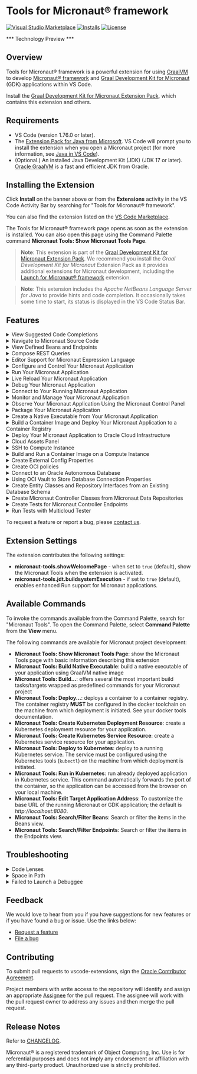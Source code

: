 # Tools for Micronaut&reg; framework
[![Visual Studio Marketplace](https://img.shields.io/visual-studio-marketplace/v/oracle-labs-graalvm.micronaut-tools?style=for-the-badge&label=VS%20Marketplace&logo=visual-studio-code)](https://marketplace.visualstudio.com/items?itemName=oracle-labs-graalvm.micronaut-tools)
[![Installs](https://img.shields.io/visual-studio-marketplace/i/oracle-labs-graalvm.micronaut-tools?style=for-the-badge)](https://marketplace.visualstudio.com/items?itemName=oracle-labs-graalvm.micronaut-tools)
[![License](https://img.shields.io/github/license/oracle/gdk-vscode-extensions?style=for-the-badge&logo=upl)](https://github.com/oracle/gdk-vscode-extensions/blob/main/LICENSE.txt)

*** Technology Preview ***

## Overview
Tools for Micronaut® framework is a powerful extension for using [GraalVM](https://www.oracle.com/java/graalvm/) to develop [Micronaut&reg; framework](https://micronaut.io/) and [Graal Development Kit for Micronaut](https://graal.cloud/gdk/) (GDK) applications within VS Code.

Install the [Graal Development Kit for Micronaut Extension Pack](https://marketplace.visualstudio.com/items?itemName=oracle-labs-graalvm.graal-cloud-native-pack), which contains this extension and others.

## Requirements
- VS Code (version 1.76.0 or later).
- The [Extension Pack for Java from Microsoft](https://marketplace.visualstudio.com/items?itemName=vscjava.vscode-java-pack).
VS Code will prompt you to install the extension when you open a Micronaut project (for more information, see [Java in VS Code](https://code.visualstudio.com/docs/languages/java)).
- (Optional.) An installed Java Development Kit (JDK) (JDK 17 or later).
[Oracle GraalVM](https://www.oracle.com/java/graalvm/) is a fast and efficient JDK from Oracle.

## Installing the Extension
Click **Install** on the banner above or from the **Extensions** activity in the VS Code Activity Bar by searching for "Tools for Micronaut® framework".

You can also find the extension listed on the [VS Code Marketplace](https://marketplace.visualstudio.com/items?itemName=oracle-labs-graalvm.micronaut).

The Tools for Micronaut® framework page opens as soon as the extension is installed.
You can also open this page using the Command Palette command **Micronaut Tools: Show Micronaut Tools Page**.

> **Note**: This extension is part of the [Graal Development Kit for Micronaut Extension Pack](https://marketplace.visualstudio.com/items?itemName=oracle-labs-graalvm.graal-cloud-native-pack). We recommend you install the _Graal Development Kit for Micronaut_ Extension Pack as it provides additional extensions for Micronaut development, including the [Launch for Micronaut&reg; framework](https://marketplace.visualstudio.com/items?itemName=oracle-labs-graalvm.micronaut) extension.

> **Note**: This extension includes the _Apache NetBeans Language Server for Java_ to provide hints and code completion. It occasionally takes some time to start, its status is displayed in the VS Code Status Bar. 

## Features

<details>
<summary>View Suggested Code Completions</summary>

The extension suggests code completions for your YAML configuration files.
(The available configuration properties and their values are collected by scanning your source code and the Micronaut libraries.)

The extension also provides code completion for your Java source code via the [Extension Pack for Java from Microsoft](https://marketplace.visualstudio.com/items?itemName=vscjava.vscode-java-pack).
This gives you all the IDE features that you would expect from [IntelliSense](https://code.visualstudio.com/docs/editor/intellisense), as well as automatically highlighting errors as you type.

</details>

<details>
<summary>Navigate to Micronaut Source Code</summary>

You can easily navigate to Micronaut-specific elements of your source code via the **Go to Symbol in Workspace** command.

Run the **Go to Symbol in Workspace** command using Ctrl+T (Cmd+T on macOS) and enter the prefix:
* `@/` to show all defined request mappings
* `@+` to show all defined beans

![Navigate Micronaut Source Code](images/micronaut-navigation.png)

</details>

<details>
<summary>View Defined Beans and Endpoints</summary>

You can display all beans and request mappings defined by a Micronaut or GDK application in the **BEANS** and **ENDPOINTS** views of the Micronaut Tools activity bar.

If Monitoring and Management capabilities are enabled when the extension launches an application (or connects to an existing application), beans and endpoints available in the application are indicated with a green icon. Disabled beans are indicated with an orange icon, and their tooltips provide additional information. See [Monitor and Manage Your Micronaut Application](#monitor-and-manage-micronaut-application) for details.

You can search/filter the items in these views using a dedicated action available in the view captions or using the find shortcut (Ctrl+F or Cmd+F on macOS).

Clicking a node in one of these views navigates to the corresponding source code, similar to the **Go to Symbol in Workspace** command. You can also use the dedicated context menu action **Go to Symbol** to open the source code for the bean or request mapping.

The request mapping nodes in the **ENDPOINTS** view also provide two additional actions:
* **Open in Browser** to open the GET endpoint in a web browser.
* **Compose REST Query** to insert the corresponding query into a dedicated text document. For details, see the section _Compose REST Queries_.

Similar actions are also available in the code editor as Code Lens actions.

If an endpoint require parameters, a dialog box is provided for you to enter parameter values before calling the endpoint.

![BEANS and ENDPOINTS views](images/beans_endpoints_view.png)

</details>

<details>
<summary>Compose REST Queries</summary>

To easily debug and test the REST API of your application, the **ENDPOINTS** view provides smooth integration with a third-party extension [REST Client](https://marketplace.visualstudio.com/items?itemName=humao.rest-client).

To compose a REST query, invoke the **Compose REST Query** action for an endpoint either from the **ENDPOINTS** view or by using the corresponding Code Lens action in the code editor. A dedicated text document is opened, and the corresponding query is inserted. For the POST and PUT queries, the necessary request body is pre-created in the code editor in a form of parameterized code snippet. Use the REST Client features to invoke and process the query.

![Compose REST Query](images/compose_rest_query.png)

> **Note**: If the REST Client extension is not installed when you invoke the **Compose REST Query** action, a notification is displayed offering to quickly install it.

</details>

<details>
<summary>Editor Support for Micronaut Expression Language</summary>

Since version 4.0, Micronaut Framework enables you to embed an evaluated expression in an annotation value using the `#{...​}` syntax. This is known as the [Micronaut Expression Language](https://docs.micronaut.io/latest/guide/#evaluatedExpressions).

The extension provides full editor support for the Micronaut Expression Language, including:
* Code completion (as shown below)
* Syntax highlighting
* Documentation hovers for Java elements and Micronaut configuration properties
* Code navigation to Java elements and Micronaut configuration properties

![Micronaut Expression Language Code Completion](images/micronaut-expression-language.png)

</details>

<details>
<summary>Configure and Control Your Micronaut Application</summary>

You can visually configure and control your Micronaut or GDK application using the **APPLICATIONS** view of the Micronaut Tools activity. The view displays all Micronaut and GDK applications in the current workspace:

![APPLICATIONS view](images/applications-view.png)

You can invoke the following actions and configure the following settings:

#### _Application_ Node (for example, "micronaut-petclinic")
Represents the logical application, and provides the following actions based on the state of your application:
* **Run Application Without Debugging**: to run your application with no debugging, see [Run Your Micronaut Application](#run-your-micronaut-application).
* **Run Application in Continuous Mode**: to run your application in continuous mode, see [Live Reload Your Application](#live-reload-your-application).
* **Start Debugging Application**: to run your application with debugging, see [Debug Your Micronaut Application](#debug-your-micronaut-application).
* **Connect to Externally Started Application**: to connect to a local or remote application that is already running, based on the `address:port` defined by the **Address** node, see [Connect to Your Running Micronaut Application](#connect-to-your-running-micronaut-application).
* **Stop Application**: to stop an application you launched.
* **Disconnect from Application**: to disconnect from an application to which you connected.
* **Open Application in Browser**: to open your application in a web browser using the `address:port` defined by the **Address** node.

#### _Subproject_ Node (GDK applications only)
Represents a subproject/module of a modular GDK application. All the settings you configure in this view are stored and used in context of this subproject. It provides the following action:
* **Change Subproject**: to switch the subproject context.

#### _Address_ Node
Defines the `address:port` to start a local application, or to connect to an application that is already running. It provides the following action:
* **Edit Application Address**: to customize the application address. To restore the default value (_http://localhost:8080_), enter an empty address.

#### _Environments_ Node
Defines the active Micronaut environment(s) for an application you launched, and provides shortcuts to the corresponding configuration files. The default `by project` value means the environments are defined by the project. A custom value forces the application to start with the defined active environments. It provides the following actions:
* **Edit Active Environments**: to define which environments will be active for the application you launch - enter an empty value to accept the default (`by project`).
* **Configure Environment Properties**: shortcuts to create new (or edit existing) configuration files for application environments.

> **Note**: For more information about Micronaut Environments, see [The Environment](https://docs.micronaut.io/latest/guide/#environments).

#### _Monitoring & Management_ Node
Enables you to configure the monitoring and management capabilities for an application you launched (for more information, see [Monitor and Manage Your Micronaut Application](#monitor-and-manage-your-micronaut-application)).
The default `by project` value means the monitoring and management capabilities are defined by the project. Change the value to `enabled` to add the required dependencies (if needed) to the project build file, and configure the required properties to enable the monitoring and management capabilities. It provides the following action:
* **Edit Monitoring & Management Availability**: to force the application to launch with the monitoring and management capabilities enabled (`enabled`). The default `by project` value means the monitoring and management capabilities will be available as configured by the project.

#### _Micronaut Control Panel_ Node
Enables you to configure the [Micronaut Control Panel](https://micronaut-projects.github.io/micronaut-control-panel/latest/guide/index.html) to view and manage the state of an application you launched (for more information, see [Observe Your Application using the Micronaut Control Panel](#observe-your-application-using-the-micronaut-control-panel)).
The default `by project` value means the Micronaut Control Panel will be available as defined by the project. Change the value to `enabled` to add the required dependencies (if needed) to the project build file, and configure the required properties to enable the Micronaut Control Panel. It provides the following actions:
* **Edit Micronaut Control Panel Availability**: to force the application to launch with the Micronaut Control Panel enabled (`enabled`). The default `by project` value means the Micronaut Control Panel will be available as configured by the project.
* **Open Micronaut Control Panel in Browser**: opens the Micronaut Control Panel in a web browser.

</details>

<details>
<summary>Run Your Micronaut Application</summary>

The easiest way to run your Micronaut application is to view the `Application` class in the editor and click **Run** above the `main()` method, as shown here.

![Run Micronaut Application](images/run_main_method.png)

> **Note**: If you have defined a database connection, see [Connect to an Oracle Autonomous Database](#connect-to-an-oracle-autonomous-database), then the database connection details will be provided to your running application through an argument file when running the application in this way.

Alternatively, use the **Run Application Without Debugging** action in the **APPLICATIONS** view of the Micronaut Tools activity, or invoke **Run Without Debugging** from the **Run** menu.

</details>

<details>
<summary>Live Reload Your Micronaut Application</summary>

Micronaut can automatically recompile and restart your application (or its parts) when it detects changes to your source code.
(This is called "Continuous Mode".)
To run your Micronaut application in this mode, view the `Application` class in the editor and click **Run with Micronaut Continuous Mode** above the `main()` method, as shown here.

![Run Micronaut Application in Continuous Mode](images/run-continuous.png)

Alternatively, use the **Run Application in Continuous Mode** action in the **APPLICATIONS** view of the Micronaut Tools activity.

Alternatively, select **Run and Debug** from the Activity Bar and click **Create a launch.json file**.
When prompted, select **Java** as the debugger.
A configuration labeled with "Continuous" will be created for your Micronaut application main class(es), similar to this example:
![Select Launch Configuration to Run Micronaut Application in Continuous Mode](images/run-continuous-config.png)

Select the newly added configuration in the **Run and Debug** view, then click **Run**.

</details>

<details>
<summary>Debug Your Micronaut Application</summary>

The easiest way to debug your Micronaut application is to view the `Application` class in the editor and click **Debug** above the `main()` method, as shown here.

![Debug Micronaut Application](images/debug_main_method.png)

Alternatively, use the **Start Debugging Application** action in the **APPLICATIONS** view of the Micronaut Tools activity, or invoke **Start Debugging** from the **Run** menu.

</details>

<details>
<summary>Connect to Your Running Micronaut Application</summary>

Use the **Connect to Externally Started Application** action in the **APPLICATIONS** view of the Micronaut Tools activity to observe an application. When you have connected to an application, you can:
* Monitor basic telemetry, such as CPU/memory usage
* Check active Micronaut environments
* Check available management endpoints
* Check the availability of the Micronaut Control Panel
* Check the availability and status of defined beans
* Check the availability of defined endpoints
* Change runtime configuration (such as logging levels and caches)
* Invoke management actions (such as **Refresh** and **Server Stop**)

The application must already be running on the `address:port` defined by the Address node. 
To stop observing the connected application, use the **Disconnect from Application** action.

Based on the monitoring and management capabilities or the Micronaut Control Panel availability in the connected application, various information and actions will be displayed in the Micronaut Tools activity views. See [Monitor and Manage Your Micronaut Application](#monitor-and-manage-your-micronaut-application) and [Observe Your Application using Micronaut Control Panel](#observe-your-application-using-the-micronaut-control-panel) for details.

</details>

<details>
<summary>Monitor and Manage Your Micronaut Application</summary>

The Micronaut Tools activity views can display data and invoke actions provided by the supported [Micronaut Management & Monitoring Endpoints](https://docs.micronaut.io/latest/guide/#management).

The application must be set up and configured to provide the endpoints. This can be configured either manually (the _Monitoring & Management_ node displays `by project`), or automatically by setting the _Monitoring & Management_ node to `enabled`. This will add the required dependencies for the supported features to the project build file, and configure the launched application properties to enable the features in runtime.

> **Note**: To fully disable all enabled monitoring & management capabilities for a project, the _Monitoring & Management_ node must be set to `by project`, and the added dependencies must be manually removed from the project build file.

Based on the monitoring and management capabilities available in the launched or connected application, these information and actions will be displayed in the Micronaut Tools activity views:

#### _APPLICATIONS_ view
* **Refresh Application State action**: to destroy all refreshable beans in the context. The beans are re-instantiated upon further requests. (Requires the [Refresh endpoint](https://docs.micronaut.io/latest/guide/#refreshEndpoint).)
* **Stop Server action**: to stop an application started externally (requires the [Server Stop endpoint](https://docs.micronaut.io/latest/guide/#stopEndpoint)).
* **List of active environments**: displayed for the _Environments_ node (requires the [Environment endpoint](https://docs.micronaut.io/latest/guide/#environmentEndpoint)).
* **Actual monitoring & management capabilities availability**: displayed for the _Monitoring & Management_ node, the tooltip displays all currently available endpoints.

#### _BEANS_ and _ENDPOINTS_ Views
The beans available in a running application are indicated with a green icon; disabled beans are indicated with an orange icon; their tooltips provide additional information from the underlying framework. (Requires the [Beans endpoint](https://docs.micronaut.io/latest/guide/#beansEndpoint).)

The endpoints available in the running application are indicated with a green icon. (Requires the [Routes endpoint](https://docs.micronaut.io/latest/guide/#routesEndpoint).)

#### _MONITORING & MANAGEMENT_ view
* **_Monitoring_ node**:
  - **Uptime, CPU, Heap, Non Heap**: requires the [Metrics endpoint](https://docs.micronaut.io/latest/guide/#metricsEndpoint) with basic [Micrometer core metrics](https://micronaut-projects.github.io/micronaut-micrometer/latest/guide/) configured.
  - **Disk**: requires the [Health endpoint](https://docs.micronaut.io/latest/guide/#healthEndpoint).
* **_Management_ node**:
  - **Loggers**: displays number of configured loggers, with details in a tooltip. Use the **Configure Loggers** action to re-configure existing loggers, or create a new logger in the running process. (Requires the [Loggers endpoint](https://docs.micronaut.io/latest/guide/#loggersEndpoint).)
  - **Caches**: displays number of available caches, with details in a tooltip. Use the **Invalidate Caches** action to invalidate selected caches in the running process. (Requires the [Caches endpoint](https://docs.micronaut.io/latest/guide/#cachesEndpoint).)

</details>

<details>
<summary>Observe Your Micronaut Application Using the Micronaut Control Panel</summary>

The **APPLICATIONS** view of the Micronaut Tools activity provides a link to the [Micronaut Control Panel](https://micronaut-projects.github.io/micronaut-control-panel/latest/guide/index.html) if your application is set up and configured to provide the Micronaut Control Panel module. 
You can configure your application either manually (the _Micronaut Control Panel_ node displays `by project`), or automatically by setting the _Micronaut Control Panel_ node to `enabled`. This will add the required dependencies to the project build file, and configure the launched application properties to enable the feature at run time.

> **Note**: To fully disable the Micronaut Control Panel for a project, set the _Micronaut Control Panel_ node to `by project`, and manually remove the added dependencies from the project build file.

If available, you can open the Micronaut Control Panel in a web browser using the **Open Micronaut Control Panel in Browser** action in the _Micronaut Control Panel_ node.

> **Note**: The Micronaut Control Panel was first introduced as an experimental feature of the Micronaut 4 framework, and may not work correctly with some other Micronaut features such as databases, caches, and so on. If your application fails to start, or works incorrectly after enabling the Micronaut Control Panel, you must manually disable the Micronaut Control Panel.

</details>

<details>
<summary>Package Your Micronaut Application</summary>

To package your application as a runnable JAR file, follow these steps:

1. Select **Command Palette** from the **View** menu.
Enter "Micronaut Tools" and invoke the **Micronaut Tools: Build...** command.

2. Select the **compile** build goal from a list of available goals.

    ![Micronaut Build Commands](images/micronaut-build-commands.png)

3. When the compilation is complete, invoke the **Micronaut Tools: Build...** command again.
This time, select the **package** goal, which will package your application into a JAR file.

</details>

<details>
<summary>Create a Native Executable from Your Micronaut Application</summary>

If you have installed Oracle GraalVM, you can use GraalVM Native Image to create a native executable from your application.
GraalVM Native Image creates an executable file with all the application classes, dependent library classes, dependent JDK classes, and a snapshot of the application heap. 
The benefits include a dramatic reduction in startup time and lower overall memory consumption.

> **Note**: The time to build an executable depends on application size and complexity.

To create a native executable, follow these steps:

1. Select **Command Palette** from the **View** menu.
Enter "Micronaut Tools" and invoke the **Micronaut Tools: Build...** command.

2. Select the **compile** build goal from a list of available goals.

    ![Micronaut Build Commands](images/micronaut-build-commands.png)

3. When the compilation is complete, invoke the **Micronaut Tools: Build...** command again.
This time, select the **nativeImage** goal, which creates a native executable from your application.

    * If your application is built with Maven, the goal runs the command `mvnw package -Dpackaging=native-image`.
    The resulting native executable will be in the _target/native-image/_ directory.

    * If your application is built with Gradle, the goal runs the command `gradlew nativeCompile`.
    The resulting native executable will be in the _build/native/nativeCompile/_ directory.

To run your Micronaut application as a native executable, open a terminal by selecting **New Terminal** from the **Terminal** menu, then run the following command: 

* If you used Maven: `./target/<executable-name>`
* If you used Gradle: `./build/native/nativeCompile/<executable-name>`

For more information, see the [Micronaut documentation](https://guides.micronaut.io/latest/micronaut-creating-first-graal-app.html).

> **Note**: If you are using VS Code on the Windows platform, invoke the **Micronaut Tools: Build Native Image** command from the Command Palette. 

</details>

<details>
<summary>Build a Container Image and Deploy Your Micronaut Application to a Container Registry</summary>

You can build a container image of your Micronaut application, or create a container image of an executable created by GraalVM Native Image.
You can then deploy the container image.

To build and deploy a container image of your application, follow these steps:

1. Select **Command Palette** from the **View** menu.
Enter "Micronaut Tools" and invoke the **Micronaut Tools: Deploy...** command.

2. Select select one of the goals from the list:
    - To deploy a containerized Micronaut application, select the **dockerPush** goal.
    - To deploy a containerized native executable, select the **dockerPushNative** goal.

To configure your application's container registry, see the documentation for [Micronaut Maven Plugin](https://micronaut-projects.github.io/micronaut-maven-plugin/latest/)/[Micronaut Gradle Plugin](https://micronaut-projects.github.io/micronaut-gradle-plugin/latest/). 

</details>

<details>
<summary>Deploy Your Micronaut Application to Oracle Cloud Infrastructure</summary>

**Prerequisites:**
* An Oracle Cloud Infrastructure (OCI) account.
* The [OCI DevOps Tools extension](https://marketplace.visualstudio.com/items?itemName=oracle-labs-graalvm.oci-devops) (part of the [Graal Development Kit for Micronaut Extension Pack](https://marketplace.visualstudio.com/items?itemName=oracle-labs-graalvm.graal-cloud-native-pack)).

The OCI DevOps Tools extension provisions build and deployment pipelines for:
* An OCI native executable container: a containerized native executable
* An OCI Java container: a containerized Micronaut application

It can also provision a cluster to run your container on Oracle's [Container Engine for Kubernetes](https://docs.oracle.com/iaas/Content/ContEng/Concepts/contengoverview.htm).
For more information about using the OCI DevOps Tools Extension, see [Using the Graal Development Kit and OCI DevOps Tools Extensions in VS Code](https://www.graal.cloud/gdk/vscode-tools/using-gdk-vscode-tools/).

</details>

<details>
<summary>Cloud Assets Panel</summary>

**Prerequisites:**
* An Oracle Cloud Infrastructure (OCI) account.

Cloud Assets panel shows the Micronaut OCI Properties to be set. These are read from project artefacts provided in the project _pom.xml_ or _build.gradle_ configuration files. When the OCI configuration file _.oci/config_ is present, it enables you to set various OCI assets (resources) needed for the project runtime.

![Cloud Assets Panel](images/cloud_assets_panel.png)

Different actions are available, depending on the OCI assets (resources) that are selected.

</details>

<details>
<summary>SSH to Compute Instance</summary>

**Prerequisites:**
* An Oracle Cloud Infrastructure (OCI) account
* An SSH key pair
* A Compute Instance in OCI

To establish an SSH connection to your Compute Instance:

1. Expand the **ORACLE CLOUD ASSETS** view in the Explorer panel and click **Select Compute Instance**.
2. Choose a compartment in which your Compute Instance was created.
3. Select your Compute Instance.
4. Hover over the previously added Compute Instance in the **ORACLE CLOUD ASSETS** view and click the left most, "terminal", icon.
5. A terminal window opens, as well as a guide on how to set up the SSH keys.

![SSH to Compute Instance](images/ssh_to_compute_instance.png)

</details>

<details>
<summary>Build and Run a Container Image on a Compute Instance</summary>

**Prerequisites:**
* An Oracle Cloud Infrastructure (OCI) account
* An SSH key pair
* A Compute Instance in OCI
* Docker installed on the Compute Instance

To build and run a container image on a Compute Instance:

1. Expand the **ORACLE CLOUD ASSETS** view in the Explorer panel and click **Select Container Repository**.
2. Choose a compartment in which the Container Repository was created.
3. Select your Container Repository.
4. Hover over the previously added Container Repository and click the left most icon.
5. Enter the image tag name and click **Enter**.
6. After the image is successfully pushed to the Container Repository, it will appear as a child item under the Container Repository.
7. Hover over the container image again, and click the right most "play" icon to run the image on a Compute Instance.
8. A terminal window opens, as well as a guide.
  ![Build and Run Container Image](images/build_and_run_container_image.gif)

</details>

<details>
<summary>Create External Config Properties</summary>

**Prerequisites:**
* An Oracle Cloud Infrastructure (OCI) account

To generate application properties needed to configure the selected OCI Assets (resources), do the following:

1. Click on the left most icon of the **ORACLE CLOUD ASSETS** view in the Explorer panel or run the **Create External Config Properties** command:

    ![Create External Config](images/create_external_config.png)

2. Select a configuration target. 
  * If the **Open a preview of the config in the editor** option is selected, it will open a new window with generated properties where it can be copied from.
  * If the **Upload the config to a ConfigMap artifact in an OCI DevOps Project** option is selected, it requires to select a compartment and then a DevOps project in which it will update the ConfigMap artifact.

    ![Create External Config Choose Target](images/create_external_config_choose_target.png)

</details>

<details>
<summary>Create OCI policies</summary>

**Prerequisites:**
* An Oracle Cloud Infrastructure (OCI) account

To generate the [OCI policies](https://docs.oracle.com/en-us/iaas/Content/Identity/Concepts/policies.htm) required for the application to access OCI Assets (resources):

1. Click on the "key" icon of the **ORACLE CLOUD ASSETS** view in the Explorer panel or run the **Create OCI Policies** command.

    ![Create OCI Policies](images/create_oci_policies.png)

2. A new window appears with a policy file. Copy the contents of the file and follow the [instructions on how to create a policy](https://docs.oracle.com/en-us/iaas/Content/Identity/policymgmt/managingpolicies_topic-To_create_a_policy.htm).

</details>

<details>
<summary>Connect to an Oracle Autonomous Database</summary>

By connecting to an Oracle Autonomous Database in VS Code, you can browse the schemas of any existing databases you may have and then quickly create a REST API that exposes them.

**Prerequisites:**
* An Oracle Cloud Infrastructure (OCI) account.

To connect to an Oracle Autonomous Database:

1. Expand the **DATABASES** view in the Explorer panel and click **Add Oracle Autonomous DB**.
If the view contains existing databases, skip to step **6**.
2. Select the compartment containing your database from the list of compartments.
3. From the list of databases, select your database.
4. Enter the username for the database.
5. Enter the password for the database.
The database will be added to the **DATABASES** view in the Explorer panel.
6. Select the database in the view, then right-click. 
Select **Connect to Database** from the menu.

To change the properties of a database connection, select the database in the **DATABASES** view, right-click and then select **Properties** from the menu.
> **Note**: Disconnect from the database before attempting to change its properties. You cannot change the properties of a _connected_ database. 

To select a database as the _Default Connection_, select the database in the **DATABASES** view, right-click and then select **Set as Default Connection** from the menu.

> **Note**: The database password is stored using an OS-specific secure storage mechanism. This will be one of the following: macOS keychain; KDE Wallet; GNOME/Keyring; Windows Data Protection API;

When running or debugging a Micronaut application from within the editor, a temporary argument file is created that contains any properties required by the application. This may include the database username and password. The contents of this file are provided to the application when it is started. This temporary file is readable only by the user running VSCode and is deleted as soon as the run/debug session finishes.

</details>

<details>
<summary>Using OCI Vault to Store Database Connection Properties</summary>

The Micronaut Tools VS Code extension can store an application's database configuration using [OCI Vault](https://docs.oracle.com/iaas/Content/KeyManagement/Concepts/keyoverview.htm_). Vault is a service within OCI for securely managing secrets.

To make use of this feature, first create an [OCI Vault](https://docs.oracle.com/iaas/Content/KeyManagement/Tasks/managingvaults_topic-To_create_a_new_vault.htm) and [Master Encryption Key](https://docs.oracle.com/iaas/Content/KeyManagement/Tasks/managingkeys_topic-To_create_a_new_key.htm) using the Oracle Cloud Console. Please consult the OCI documentation, previously linked, on how to do this.

>If your project uses the [OCI DevOps service](https://www.oracle.com/devops/devops-service/), then make sure the [OKE Deployments Pipelines are created](https://graal.cloud/gdk/vscode-tools/oci-devops-tools/#build-and-deploy-project-artifacts) before you proceed.

To store your application database connection details using OCI Vault and for these to be made available to your application when you deploy to OKE using the OCI DevOps service, you must:

1. Connect to an Oracle Autonomous Database as described above in the *Connect to an Oracle Autonomous Database* section.
2. Ensure your Micronaut project configuration file contains the _micronaut-oraclecloud-vault_ dependency.
   * _pom.xml_
   ```
    <dependency>
     <groupId>io.micronaut.oraclecloud</groupId>
     <artifactId>micronaut-oraclecloud-vault</artifactId>
    </dependency>
    ```
   * _build.gradle_
   ```
     implementation("io.micronaut.oraclecloud:micronaut-oraclecloud-vault")
   ```
3. Right-click the database name in the Databases panel and choose **Add to OCI Vault**

   ![Add to OCI Vault](images/add_to_oci_vault.png)

4. From the list of compartments, select one with an existing vault. (If there is more than one vault, select the one to store your database properties.)
5. From the list of keys, select the key to encrypt your database properties. If there is only one key, this step is skipped and the default encryption key is used.
6. Provide a custom **Datasource Name**.
7. Click **Enter**. The database properties are stored in your vault. A notification is shown at the bottom of the VS Code window.
8. If the project is stored in OCI DevOps, then running the deployment pipelines from within the OCI DevOps panel will use the Database properties stored in the vault from the previous steps.

> **Note**: If OKE Deployment Pipelines are modified as described above, the OKE [ConfigMap](https://kubernetes.io/docs/concepts/configuration/configmap/) named _\<project\_name\>\_oke\_configmap_ is used. The deployment then uses the database properties stored in your OCI Vault to run a Micronaut application in OKE securely and seamlessly. Learn more about this in the [OCI DevOps Tools](https://marketplace.visualstudio.com/items?itemName=oracle-labs-graalvm.oci-devops) extension documentation.

</details>

<details>
<summary>Create Entity Classes and Repository Interfaces from an Existing Database Schema</summary>

After you have created a connection to an Oracle Autonomous Database, you can quickly create [Micronaut Data](https://micronaut-projects.github.io/micronaut-data/latest/guide/) entity classes for the tables within the database.

**Prerequisites:**
* You have created a connection to a database with an existing schema. 
(See above.)
* You have selected the database as the _Default Connection_.
(See above.)

To create Micronaut Data entity classes:
1. Create a new Micronaut project in VS Code (or open an existing one).
2. Create a new Java package in your project, for example, `com.example.micronaut.entities`.
3. Right-click the package name and select **New From Template...** from the menu.
4. When prompted, select **Micronaut**, then **Micronaut Data Entity Classes from Database**.
5. From the list of tables, select the tables for which you want to create corresponding entities. 
6. Click **Enter**.

![Create Micronaut Data Entity Classes](./images/create-entities.gif)

In a similar way, we can also create Micronaut Data repository interfaces - note this requires that you have already created entity classes (see above):
1. Create a new Micronaut project in VS Code (or open an existing one).
2. Create a new Java package in your project, for example, `com.example.micronaut.repositories`.
3. Right-click the package name and select **New From Template...** from the menu.
4. When prompted, select **Micronaut**, then **Micronaut Data Repository Interfaces from Entity**.
5. Choose if **Repository Interfaces** should be based on **CRUD** or **Pageable**. The default is **CRUD**.
6. From the list of entities, select the entities for which you want to create corresponding repository interfaces.
7. Click **Enter**.

![Create Micronaut Data Repository Classes](./images/create-repositories.gif)

</details>

<details>
<summary>Create Micronaut Controller Classes from Micronaut Data Repositories</summary>

By creating Controllers that expose your Micronaut Data repository interfaces, you can quickly turn them into a REST API. Create your Micronaut Data entity and repository interfaces first and then:

1. Right-click the package name and select **New From Template...** from the menu.
2. When prompted, select **Micronaut**, then **Micronaut Controller Classes (from Data Repositories)**.
3. From the list of repositories, select one or more items. You can select all, a selection of them.
4. Click **Enter**

A controller that has access to the data repository is generated for each of the Micronaut Data repository interfaces that you selected in the wizard. By default, it contains a REST endpoint to access the repository's `findAll()` method in its `list()` method. 

Other REST Endpoints accessing a repository can be added to the controller. It is possible to add various _get_, _save_, _update_, and _delete_ endpoint methods delegating to methods available in the corresponding repository. This can be done either through **code completion** (select the desired method from the list) or directly from the editor:  **Source Action... | Generate Data Endpoint...**.

Currently, variants of the `get()`, `save()`, `update()`, and `delete()` methods are provided. 

![Create Micronaut Controller Classes](./images/create-controllers.gif)

</details>

<details>
<summary>Create Tests for Micronaut Controller Endpoints</summary>

To generate a test class with a test method for every endpoint method of a controller class, invoke **Source Action... | Generate Micronaut Endpoint Tests...** inside of the controller class opened in the editor.

![Create Tests for Micronaut Controller Endpoints](./images/controller-source-actions.png)

</details>

<details>
<summary>Run Tests with Multicloud Tester</summary>

The Multicloud Tester is a feature provided by the extension to run application tests.
It is specifically designed for multicloud [GDK](https://graal.cloud/gdk/) applications.
This feature introduces a new **Text Matrix** output window, which displays a table view of all project tests.

To start using this feature:
1. Disable the [Language Support for Java(TM) by Red Hat](https://marketplace.visualstudio.com/items?itemName=redhat.java). Open the Extensions window in Visual Studio Code and disable the extension.
2. Enable the [Apache NetBeans Language Server Extension](https://marketplace.visualstudio.com/items?itemName=ASF.apache-netbeans-java) if it is not already enabled.
3. Open a GDK project developed for one or more supported cloud platforms (OCI, AWS, GCP, or Azure).

Once the project is detected, the Text Matrix panel will appear automatically in the bottom panel area of VS Code, alongside the Debug Console and Terminal.

The Text Matrix organizes test results in a table format:
* Columns represent different clouds or modules.
* Rows represent test suites or individual test methods.

A new default test-running profile is registered, which includes a new action **Run Tests in Parallel** for each GDK project module. 
Running tests in parallel significantly speeds up test execution.

![Running Tests in Parallel](./images/run_tests_parallel.gif)

The Text Matrix provides the following actions to streamline your testing workflow:
* Opening a test case: click on any cell in the matrix to open the corresponding test case source code.

  ![Test Matrix Cell Click](./images/test_case_click.gif)

* Running tests in parallel shortcut:

  ![Running Tests in Parallel Shortcut](./images/run_tests_parallel_shortcut.png)

* Clearing test results shortcut:

  ![Clear test results](./images/clear_all_results.png)

</details>

To request a feature or report a bug, please [contact us](#feedback).

## Extension Settings

The extension contributes the following settings:

* __micronaut-tools.showWelcomePage__ - when set to `true` (default), show the Micronaut Tools when the extension is activated.
* __micronaut-tools.jdt.buildsystemExecution__ - if set to `true` (default), enables enhanced Run support for Micronaut applications.

## Available Commands

To invoke the commands available from the Command Palette, search for "Micronaut Tools".
To open the Command Palette, select **Command Palette** from the **View** menu.

The following commands are available for Micronaut project development:

* **Micronaut Tools: Show Micronaut Tools Page**: show the Micronaut Tools page with basic information describing this extension
* **Micronaut Tools: Build Native Executable**: build a native executable of your application using GraalVM native image
* **Micronaut Tools: Build...**: offers several the most important build tasks/targets wrapped as predefined commands for your Micronaut project
* **Micronaut Tools: Deploy...**: deploys a container to a container registry.
The container registry **MUST** be configured in the docker toolchain on the machine from which deployment is initiated.
See your docker tools documentation.
* **Micronaut Tools: Create Kubernetes Deployment Resource**: create a Kubernetes deployment resource for your application.
* **Micronaut Tools: Create Kubernetes Service Resource**: create a Kubernetes service resource for your application.
* **Micronaut Tools: Deploy to Kubernetes**: deploy to a running Kubernetes service. The service must be configured using the Kubernetes tools (`kubectl`) on the machine from which deployment is initiated.
* **Micronaut Tools: Run in Kubernetes**:  run already deployed application in Kubernetes service. This command automatically forwards the port of the container, so the application can be accessed from the browser on your local machine.
* **Micronaut Tools: Edit Target Application Address**: To customize the base URL of the running Micronaut or GDK application; the default is _http://localhost:8080_.
* **Micronaut Tools: Search/Filter Beans**: Search or filter the items in the Beans view.
* **Micronaut Tools: Search/Filter Endpoints**:  Search or filter the items in the Endpoints view.

## Troubleshooting

<details>
<summary>Code Lenses</summary>

This extension modifies the **Java** environment so that the application is launched using the build system (Gradle, Maven). Not all environment customizations are supported and for some projects this functionality may need to be turned off.

To enable or disable the enhanced Run feature, navigate to `File - Preferences - Settings`, locate `Micronaut Tools` extension section and turn on/off the `Use build system to run or debug applications`. The relevant setting (in JSON format) is `micronaut-tools.buildsystemExecution`

In some configurations the Enhanced Run feature code lenses, `Run | Debug | Run with Micronaut Continuous Mode`, are not displayed for **Gradle** projects when **Gradle for Java extension** is enabled. 
To resolve this, disable Gradle for Java extension, reload VS Code, and then enable Gradle for Java again.

</details>

<details>
<summary>Space in Path</summary>

The Apache NetBeans Language Server for Java fails on Linux and macOS if the path of VSCode extensions directory contains a space, for example _/User/great code/.vscode/extensions_. (The extensions directory contains all VSCode extensions are installed.) The default path is:

* Windows _%USERPROFILE%\.vscode\extensions_
* macOS _~/.vscode/extensions_
* Linux _~/.vscode/extensions_

Change the path by removing any spaces:
* Permanently, by setting the environment variable `VSCODE_EXTENSIONS` in the appropriate profile file (for example, _.bash_profile_); or
* Temporarily by launching VSCode from the command line with the option `--extensions-dir`, for example `$ code --extensions-dir "/User/code_user/extensions_dir"`.
* It cannot be changed in VSCode Settings.

</details>

<details>
<summary>Failed to Launch a Debuggee</summary>

When running a Micronaut or GDK application in debug mode, you might sometimes experience this error in VS code:

![Debugee Timeout](./images/debugee_timeout.png)

This is caused by a long project build and run time which exceeds a default timeout in VS Code (20 seconds) for which VS Code waits for a debuggee process to connect to a debugger.
It can also be caused by Test Resources enabled in a Micronaut or GDK application project which sometimes start longer. The workaround is to disable those.
In a Maven project:
  * Open _pom.xml_ being executed
  * Change this property to `false`: 
     ```<micronaut.test.resources.enabled>false</micronaut.test.resources.enabled>```

In a Gradle project:
  * Open _build.gradle_ being executed
  * Add the following code into the ```micronaut {``` section:
  ```
  testResources {
        enabled.set(false)
    }
  ```
  Rerun the project using Debug on the CodeLens of the application `main()` method or Debug from the Micronaut panel.

</details>

## Feedback

We would love to hear from you if you have suggestions for new features or if you have found a bug or issue. Use the links below:

* [Request a feature](https://github.com/oracle/gdk-vscode-extensions/issues/new?labels=enhancement)
* [File a bug](https://github.com/oracle/gdk-vscode-extensions/issues/new?labels=bug)

## Contributing

To submit pull requests to vscode-extensions, sign the [Oracle Contributor Agreement](http://www.oracle.com/technetwork/community/oca-486395.html).

Project members with write access to the repository will identify and assign an appropriate [Assignee](https://help.github.com/articles/assigning-issues-and-pull-requests-to-other-github-users/) for the pull request.
The assignee will work with the pull request owner to address any issues and then merge the pull request.

## Release Notes

Refer to [CHANGELOG](CHANGELOG.md).

Micronaut® is a registered trademark of Object Computing, Inc. Use is for referential purposes and does not imply any endorsement or affiliation with any third-party product. Unauthorized use is strictly prohibited.